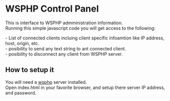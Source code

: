 <h1>WSPHP Control Panel</h1>

<p>This is interface to WSPHP admministration information.<br />
Running this simple javascript code you will get access to the following:</p>

<p>- List of connected clients incluing client specific infoamtion like IP address, host, origin, etc.<br />
- posibility to send any text string to ant connected client.<br />
- posibility to disconnect any client from WSPHP server.<br /></p>

<h2>How to setup it</h2>
<p>You will need a <a href="http://wsphp.net">wsphp</a> server installed.<br />
Open index.html in your favorite browser, and setup there server IP address, and password.</p>
